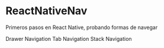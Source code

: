 # ReactNativeNav
Primeros pasos en React Native, probando formas de navegar 



Drawer Navigation
Tab Navigation
Stack Navigation


